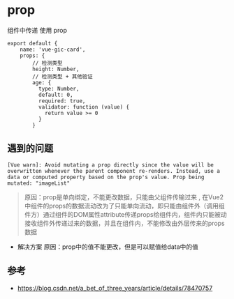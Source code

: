 # prop


组件中传递 使用 prop

```
export default {
    name: 'vue-gic-card',
    props: {
        // 检测类型
        height: Number,
        // 检测类型 + 其他验证
        age: {
          type: Number,
          default: 0,
          required: true,
          validator: function (value) {
            return value >= 0
          }
        }
```


## 遇到的问题

```
[Vue warn]: Avoid mutating a prop directly since the value will be overwritten whenever the parent component re-renders. Instead, use a data or computed property based on the prop's value. Prop being mutated: "imageList"
```

>原因：prop是单向绑定，不能更改数据，只能由父组件传输过来 ,
在Vue2中组件的props的数据流动改为了只能单向流动，即只能由组件外（调用组件方）通过组件的DOM属性attribute传递props给组件内，组件内只能被动接收组件外传递过来的数据，并且在组件内，不能修改由外层传来的props数据

- 解决方案 
原因：prop中的值不能更改，但是可以赋值给data中的值 

## 参考
- https://blog.csdn.net/a_bet_of_three_years/article/details/78470757
